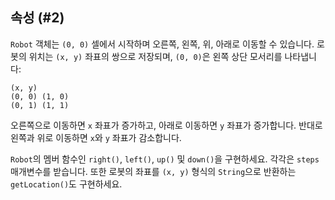 ## 속성 (#2)

`Robot` 객체는 `(0, 0)` 셀에서 시작하며 오른쪽, 왼쪽, 위, 아래로 이동할 수 있습니다. 로봇의 위치는 `(x, y)` 좌표의 쌍으로 저장되며, `(0, 0)`은 왼쪽 상단 모서리를 나타냅니다:

```text
(x, y)
(0, 0) (1, 0)
(0, 1) (1, 1)
```

오른쪽으로 이동하면 `x` 좌표가 증가하고, 아래로 이동하면 `y` 좌표가 증가합니다. 반대로 왼쪽과 위로 이동하면 `x`와 `y` 좌표가 감소합니다.

`Robot`의 멤버 함수인 `right()`, `left()`, `up()` 및 `down()`을 구현하세요. 각각은 `steps` 매개변수를 받습니다. 또한 로봇의 좌표를 `(x, y)` 형식의 `String`으로 반환하는 `getLocation()`도 구현하세요.
